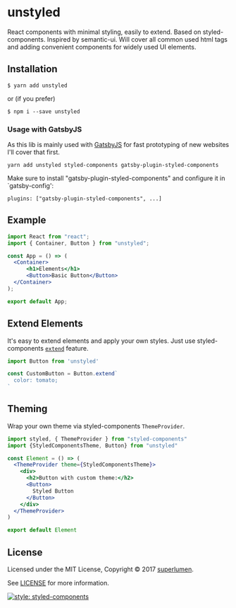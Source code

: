 # unstyled

React components with minimal styling, easily to extend. Based on styled-components. Inspired by semantic-ui. Will cover all common used html tags and adding convenient components for widely used UI elements.  

## Installation

```shell
$ yarn add unstyled
```

or (if you prefer)

```shell
$ npm i --save unstyled
```

### Usage with GatsbyJS
As this lib is mainly used with [GatsbyJS](https://www.gatsbyjs.org) for fast prototyping of new websites I'll cover that first.

```yarn add unstyled styled-components gatsby-plugin-styled-components```


Make sure to install "gatsby-plugin-styled-components" and configure it in
`gatsby-config': 

```plugins: ["gatsby-plugin-styled-components", ...]```

## Example

```jsx harmony
import React from "react";
import { Container, Button } from "unstyled";

const App = () => (
  <Container>
      <h1>Elements</h1>
      <Button>Basic Button</Button>
  </Container>
);

export default App;
```

## Extend Elements

It's easy to extend elements and apply your own styles.
Just use styled-components
[`extend`](https://www.styled-components.com/docs/basics#extending-styles) feature.

```jsx harmony
import Button from 'unstyled'

const CustomButton = Button.extend`
  color: tomato;
`
```

## Theming

Wrap your own theme via styled-components `ThemeProvider`.

```jsx harmony
import styled, { ThemeProvider } from "styled-components"
import {StyledComponentsTheme, Button} from "unstyled"

const Element = () => (
  <ThemeProvider theme={StyledComponentsTheme}>
    <div>
      <h2>Button with custom theme:</h2>
      <Button>
        Styled Button
      </Button>
    </div>
  </ThemeProvider>
)

export default Element
```

## License

Licensed under the MIT License,
Copyright © 2017 [superlumen](https://superlumen.io).

See [LICENSE](./LICENSE) for more information.

[![style: styled-components](https://img.shields.io/badge/style-%F0%9F%92%85%20styled--components-orange.svg?colorB=daa357&colorA=db748e)](https://github.com/styled-components/styled-components)
